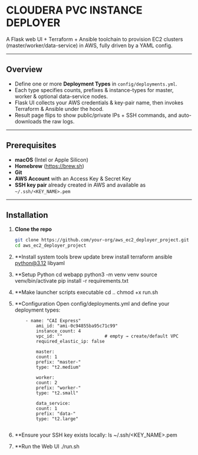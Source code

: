 # CLOUDERA PVC INSTANCE DEPLOYER

A Flask web UI + Terraform + Ansible toolchain to provision EC2 clusters (master/worker/data-service) in AWS, fully driven by a YAML config.

---

##  Overview

- Define one or more **Deployment Types** in `config/deployments.yml`.
- Each type specifies counts, prefixes & instance-types for master, worker & optional data-service nodes.
- Flask UI collects your AWS credentials & key-pair name, then invokes Terraform & Ansible under the hood.
- Result page flips to show public/private IPs + SSH commands, and auto-downloads the raw logs.

---

##  Prerequisites

- **macOS** (Intel or Apple Silicon)  
- **Homebrew** (https://brew.sh)  
- **Git**  
- **AWS Account** with an Access Key & Secret Key  
- **SSH key pair** already created in AWS and available as `~/.ssh/<KEY_NAME>.pem`  

---

##  Installation

1. **Clone the repo**

   ```bash
   git clone https://github.com/your-org/aws_ec2_deployer_project.git
   cd aws_ec2_deployer_project

2. **Install system tools
    brew update
    brew install terraform ansible python@3.12 libyaml

3. **Setup Python
    cd webapp
    python3 -m venv venv
    source venv/bin/activate
    pip install -r requirements.txt

4. **Make launcher scripts executable
    cd ..
    chmod +x run.sh

5. **Configuration
    Open config/deployments.yml and define your deployment types:
    ```deployments:
        - name: "CAI Express"
            ami_id: "ami-0c94855ba95c71c99"
            instance_count: 4
            vpc_id: ""                # empty → create/default VPC
            required_elastic_ip: false

            master:
            count: 1
            prefix: "master-"
            type: "t2.medium"

            worker:
            count: 2
            prefix: "worker-"
            type: "t2.small"

            data_service:
            count: 1
            prefix: "data-"
            type: "t2.large"


6. **Ensure your SSH key exists locally:
    ls ~/.ssh/<KEY_NAME>.pem

7. **Run the Web UI
    ./run.sh
